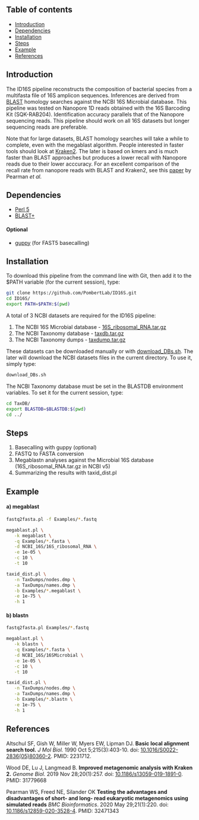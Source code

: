 ## Table of contents
* [Introduction](#Introduction)
* [Dependencies](#Dependencies)
* [Installation](#Installation)
* [Steps](#Steps)
* [Example](#Example)
* [References](#References)

## Introduction
The ID16S pipeline reconstructs the composition of bacterial species from a multifasta file of 16S amplicon sequences. Inferences are derived from [BLAST](https://ftp.ncbi.nlm.nih.gov/blast/executables/blast+/LATEST/) homology searches against the NCBI 16S Microbial database. This pipeline was tested on Nanopore 1D reads obtained with the 16S Barcoding Kit (SQK-RAB204). Identification accuracy parallels that of the Nanopore sequencing reads. This pipeline should work on all 16S datasets but longer sequencing reads are preferable.

Note that for large datasets, BLAST homology searches will take a while to complete, even with the megablast algorithm. People interested in faster tools should look at [Kraken2](https://github.com/DerrickWood/kraken2/wiki). The later is based on kmers and is much faster than BLAST approaches but produces a lower recall with Nanopore reads due to their lower acccuracy. For an excellent comparison of the recall rate from nanopore reads with BLAST and Kraken2, see this [paper](https://doi.org/10.1186/s12859-020-3528-4) by Pearman *et al.*

## Dependencies
- [Perl 5](https://www.perl.org/)
- [BLAST+](https://blast.ncbi.nlm.nih.gov/Blast.cgi?PAGE_TYPE=BlastDocs&DOC_TYPE=Download)

#### Optional
- [guppy](https://nanoporetech.com/) (for FAST5 basecalling)

## Installation
To download this pipeline from the command line with Git, then add it to the $PATH variable (for the current session), type:
```Bash
git clone https://github.com/PombertLab/ID16S.git
cd ID16S/
export PATH=$PATH:$(pwd)
```

A total of 3 NCBI datasets are required for the ID16S pipeline:
1. The NCBI 16S Microbial database - [16S_ribosomal_RNA.tar.gz](https://ftp.ncbi.nlm.nih.gov/blast/db/16S_ribosomal_RNA.tar.gz)
2. The NCBI Taxonomy database - [taxdb.tar.gz](https://ftp.ncbi.nlm.nih.gov/blast/db/taxdb.tar.gz)
3. The NCBI Taxonomy dumps - [taxdump.tar.gz](https://ftp.ncbi.nlm.nih.gov/pub/taxonomy/taxdump.tar.gz)

These datasets can be downloaded manually or with [download_DBs.sh](https://github.com/PombertLab/ID16S/blob/master/download_DBs.sh). The later will download the NCBI datasets files in the current directory. To use it, simply type:
```Bash
download_DBs.sh
```


The NCBI Taxonomy database must be set in the BLASTDB environment variables. To set it for the current session, type:
```Bash
cd TaxDB/
export BLASTDB=$BLASTDB:$(pwd)
cd ../
```

## Steps
1) Basecalling with guppy (optional)
2) FASTQ to FASTA conversion
3) Megablastn analyses against the Microbial 16S database (16S_ribosomal_RNA.tar.gz in NCBI v5)
4) Summarizing the results with taxid_dist.pl

## Example
#### a) megablast
```Bash
fastq2fasta.pl -f Examples/*.fastq

megablast.pl \
   -k megablast \
   -q Examples/*.fasta \
   -d NCBI_16S/16S_ribosomal_RNA \
   -e 1e-05 \
   -c 10 \
   -t 10

taxid_dist.pl \
   -n TaxDumps/nodes.dmp \
   -a TaxDumps/names.dmp \
   -b Examples/*.megablast \
   -e 1e-75 \
   -h 1
```

#### b) blastn
```Bash
fastq2fasta.pl Examples/*.fastq

megablast.pl \
   -k blastn \
   -q Examples/*.fasta \
   -d NCBI_16S/16SMicrobial \
   -e 1e-05 \
   -c 10 \
   -t 10

taxid_dist.pl \
   -n TaxDumps/nodes.dmp \
   -a TaxDumps/names.dmp \
   -b Examples/*.blastn \
   -e 1e-75 \
   -h 1
```

## References
Altschul SF, Gish W, Miller W, Myers EW, Lipman DJ. **Basic local alignment search tool.** *J Mol Biol.* 1990 Oct 5;215(3):403-10. doi: [10.1016/S0022-2836(05)80360-2](https://doi.org/10.1016/s0022-2836(05)80360-2). PMID: 2231712.

Wood DE, Lu J, Langmead B. **Improved metagenomic analysis with Kraken 2.** *Genome Biol.* 2019 Nov 28;20(1):257. doi: [10.1186/s13059-019-1891-0](https://doi.org/10.1186/s13059-019-1891-0). PMID: 31779668

Pearman WS, Freed NE, Silander OK **Testing the advantages and disadvantages of short- and long- read eukaryotic metagenomics using simulated reads** *BMC Bioinformatics*. 2020 May 29;21(1):220. doi: [10.1186/s12859-020-3528-4](https://doi.org/10.1186/s12859-020-3528-4). PMID: 32471343